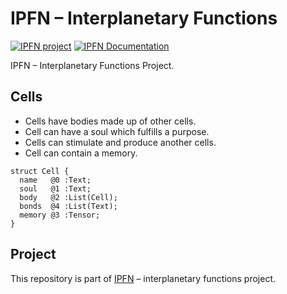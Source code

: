 # IPFN – Interplanetary Functions

[![IPFN project](https://img.shields.io/badge/project-IPFN-blue.svg?style=flat-square)](//github.com/ipfn)
[![IPFN Documentation](https://img.shields.io/badge/documentation-IPFN-blue.svg?style=flat-square)](//ipfn.github.io/documentation/)

IPFN – Interplanetary Functions Project.

## Cells

* Cells have bodies made up of other cells.
* Cell can have a soul which fulfills a purpose.
* Cells can stimulate and produce another cells.
* Cell can contain a memory.

```capnp
struct Cell {
  name   @0 :Text;
  soul   @1 :Text;
  body   @2 :List(Cell);
  bonds  @4 :List(Text);
  memory @3 :Tensor;
}
```

<!--
## Documentation

Documentation for IPFN project is on [ipfn.github.io/documentation](//ipfn.github.io/documentation/).

## Examples

Repositories containing example neurons are hosted on [ipfn-examples](//github.com/ipfn-examples) organization.
-->

## Project

This repository is part of [IPFN](//github.com/ipfn) – interplanetary functions project.

